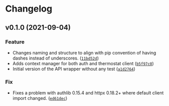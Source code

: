 # Changelog

<!--next-version-placeholder-->

## v0.1.0 (2021-09-04)
### Feature
* Changes naming and structure to align with pip convention of having dashes instead of underscores. ([`11bd52d`](https://github.com/MislavMandaric/vaillant-netatmo-api/commit/11bd52d1d418879bd794b14ad6075ad8f56892a2))
* Adds context manager for both auth and thermostat client ([`b5f97c0`](https://github.com/MislavMandaric/vaillant-netatmo-api/commit/b5f97c05fb2f6c92eff95bfc477d6988b422b652))
* Initial version of the API wrapper without any test ([`a1d2764`](https://github.com/MislavMandaric/vaillant-netatmo-api/commit/a1d2764e67df041f6536b224c62eab21913709dd))

### Fix
* Fixes a problem with authlib 0.15.4 and httpx 0.18.2+ where default client import changed. ([`ed61dec`](https://github.com/MislavMandaric/vaillant-netatmo-api/commit/ed61dec52c63c92b20257537a93e8da6c5ee56b3))
